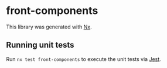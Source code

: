 # front-components

This library was generated with [Nx](https://nx.dev).

## Running unit tests

Run `nx test front-components` to execute the unit tests via [Jest](https://jestjs.io).
